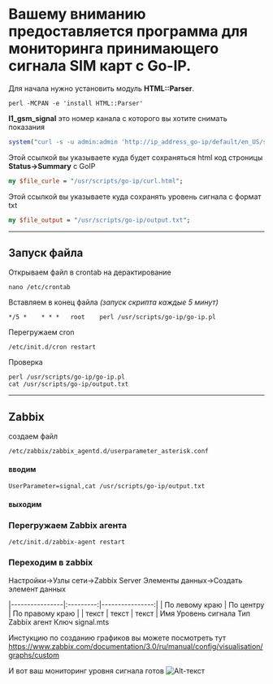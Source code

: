 Вашему вниманию предоставляется программа для мониторинга принимающего сигнала SIM карт с Go-IP.
===========

Для начала нужно установить модуль **HTML::Parser**.

```
perl -MCPAN -e 'install HTML::Parser'
```
**l1_gsm_signal** это номер канала с которого вы хотите снимать показания 
```perl 
system("curl -s -u admin:admin 'http://ip_address_go-ip/default/en_US/status.html' | grep l1_gsm_signal >> $file_curle");

```
Этой ссылкой вы указываете куда будет сохраняться html код строницы **Status->Summary** с GoIP
```perl 
my $file_curle = "/usr/scripts/go-ip/curl.html";
```
Этой ссылкой вы указываете куда сохранять уровень сигнала с формат txt
```perl 
my $file_output = "/usr/scripts/go-ip/output.txt"; 
```
____
Запуск файла
-----------
Открываем файл в crontab на дерактирование 
```
nano /etc/crontab
```
Вставляем в конец файла *(запуск скрипта каждые 5 минут)*
```
*/5 *    * * *   root    perl /usr/scripts/go-ip/go-ip.pl
```
Перегружаем cron
```
/etc/init.d/cron restart 
```
Проверка
```
perl /usr/scripts/go-ip/go-ip.pl
cat /usr/scripts/go-ip/output.txt
```
____
Zabbix
-----------

создаем файл
```
/etc/zabbix/zabbix_agentd.d/userparameter_asterisk.conf
```
#### вводим

```UserParameter=signal,cat /usr/scripts/go-ip/output.txt```
#### выходим

### Перегружаем Zabbix агента

```/etc/init.d/zabbix-agent restart```


### Переходим в zabbix

Настройки->Узлы сети->Zabbix Server
Элементы данных->Создать элемент данных

|----------------|:---------:|----------------:|
| По левому краю | По центру | По правому краю |
| текст | текст | текст |
Имя Уровень сигнала 
Тип Zabbix агент
Ключ signal.mts



Инстукцию по созданию графиков вы можете посмотреть тут
https://www.zabbix.com/documentation/3.0/ru/manual/config/visualisation/graphs/custom

И вот ваш мониторинг уровня сигнала готов
![Alt-текст](https://i.ibb.co/gghZ51Q/zabbix.png)
